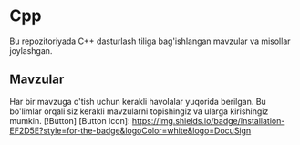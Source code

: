 # Cpp

Bu repozitoriyada C++ dasturlash tiliga bag'ishlangan mavzular va misollar joylashgan.

## Mavzular

Har bir mavzuga o'tish uchun kerakli havolalar yuqorida berilgan. Bu bo'limlar orqali siz kerakli mavzularni topishingiz va ularga kirishingiz mumkin.
[!Button]
[Button Icon]: https://img.shields.io/badge/Installation-EF2D5E?style=for-the-badge&logoColor=white&logo=DocuSign
